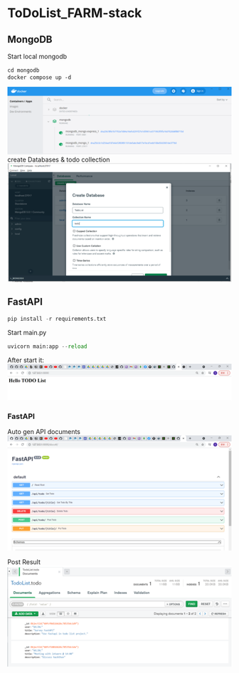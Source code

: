 # ToDoList_FARM-stack

## MongoDB
Start local mongodb
```docker
cd mongodb
docker compose up -d
```
![Image of mongo start](./img/mongo_docker.png)
create Databases & todo collection
![Image of mongo start](./img/mongo_create_db.png)


## FastAPI
```python
pip install -r requirements.txt
```

Start main.py
```python
uvicorn main:app --reload
```
After start it:
![Image of FastAPI start](./img/start.png)

### FastAPI
Auto gen API documents
![Image of FastAPI docs](./img/auto_gen_docs.png)

Post Result
![Image of mongo get](./img/mongo_get.png)